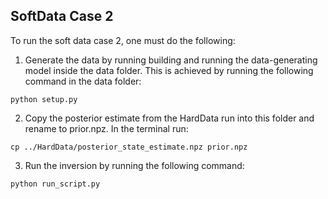 ## SoftData Case 2

To run the soft data case 2, one must do the following:
1. Generate the data by running building and running the data-generating model inside the data folder. This is achieved
by running the following command in the data folder:
```
python setup.py
```
2. Copy the posterior estimate from the HardData run into this folder and rename to prior.npz. In the terminal run:
```
cp ../HardData/posterior_state_estimate.npz prior.npz
```
3. Run the inversion by running the following command:
```
python run_script.py
```


